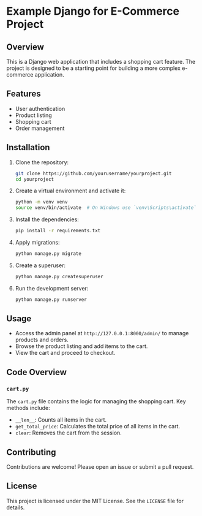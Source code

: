 # Example Django for E-Commerce Project

## Overview
This is a Django web application that includes a shopping cart feature. The project is designed to be a starting point for building a more complex e-commerce application.

## Features
- User authentication
- Product listing
- Shopping cart
- Order management

## Installation

1. Clone the repository:
    ```sh
    git clone https://github.com/yourusername/yourproject.git
    cd yourproject
    ```

2. Create a virtual environment and activate it:
    ```sh
    python -m venv venv
    source venv/bin/activate  # On Windows use `venv\Scripts\activate`
    ```

3. Install the dependencies:
    ```sh
    pip install -r requirements.txt
    ```

4. Apply migrations:
    ```sh
    python manage.py migrate
    ```

5. Create a superuser:
    ```sh
    python manage.py createsuperuser
    ```

6. Run the development server:
    ```sh
    python manage.py runserver
    ```

## Usage

- Access the admin panel at `http://127.0.0.1:8000/admin/` to manage products and orders.
- Browse the product listing and add items to the cart.
- View the cart and proceed to checkout.

## Code Overview

### `cart.py`
The `cart.py` file contains the logic for managing the shopping cart. Key methods include:
- `__len__`: Counts all items in the cart.
- `get_total_price`: Calculates the total price of all items in the cart.
- `clear`: Removes the cart from the session.

## Contributing
Contributions are welcome! Please open an issue or submit a pull request.

## License
This project is licensed under the MIT License. See the `LICENSE` file for details.
